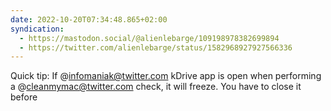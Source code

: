 ```yaml
---
date: 2022-10-20T07:34:48.865+02:00
syndication:
  - https://mastodon.social/@alienlebarge/109198978382699894
  - https://twitter.com/alienlebarge/status/1582968927927566336
---
```

Quick tip: If @infomaniak@twitter.com kDrive app is open when performing a @cleanmymac@twitter.com check, it will freeze. You have to close it before
